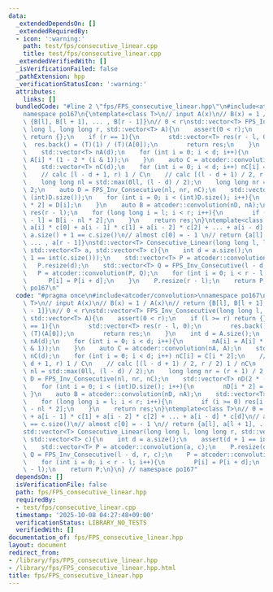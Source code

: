 ```yaml
---
data:
  _extendedDependsOn: []
  _extendedRequiredBy:
  - icon: ':warning:'
    path: test/fps/consecutive_linear.cpp
    title: test/fps/consecutive_linear.cpp
  _extendedVerifiedWith: []
  _isVerificationFailed: false
  _pathExtension: hpp
  _verificationStatusIcon: ':warning:'
  attributes:
    links: []
  bundledCode: "#line 2 \"fps/FPS_consecutive_linear.hpp\"\n#include<atcoder/convolution>\n\
    namespace po167\n{\ntemplate<class T>\n// input A(x)\n// B(x) = 1 / A(x)\n// return\
    \ {B[l], B[l + 1], ... , B[r - 1]}\n// 0 < r\nstd::vector<T> FPS_Inv_Consecutive(long\
    \ long l, long long r, std::vector<T> A){\n    assert(0 < r);\n    if (l >= r)\
    \ return {};\n    if (r == 1){\n        std::vector<T> res(r - l, 0);\n      \
    \  res.back() = (T)(1) / (T)(A[0]);\n        return res;\n    }\n    int d = A.size();\n\
    \    std::vector<T> nA(d);\n    for (int i = 0; i < d; i++){\n        nA[i] =\
    \ A[i] * (1 - 2 * (i & 1));\n    }\n    auto C = atcoder::convolution(nA, A);\n\
    \    std::vector<T> nC(d);\n    for (int i = 0; i < d; i++) nC[i] = C[i * 2];\n\
    \    // calc [l - d + 1, r) 1 / C\n    // calc [(l - d + 1) / 2, r / 2) 1 / nC\n\
    \    long long nl = std::max(0ll, (l - d) / 2);\n    long long nr = (r + 1) /\
    \ 2;\n    auto D = FPS_Inv_Consecutive(nl, nr, nC);\n    std::vector<T> nD(2 *\
    \ (int)D.size());\n    for (int i = 0; i < (int)D.size(); i++){\n        nD[i\
    \ * 2] = D[i];\n    }\n    auto B = atcoder::convolution(nD, nA);\n    std::vector<T>\
    \ res(r - l);\n    for (long long i = l; i < r; i++){\n        if (i >= 0) res[i\
    \ - l] = B[i - nl * 2];\n    }\n    return res;\n}\ntemplate<class T>\n// 0 =\
    \ a[i] * c[0] + a[i - 1] * c[1] + a[i - 2] * c[2] + ... + a[i - d] * c[d]\n//\
    \ a.size() + 1 == c.size()\n// almost c[0] = - 1 \n// return {a[l], a[l + 1],\
    \ ... , a[r - 1]}\nstd::vector<T> Consecutive_Linear(long long l, long long r,\
    \ std::vector<T> a, std::vector<T> c){\n    int d = a.size();\n    assert(d +\
    \ 1 == int(c.size()));\n    std::vector<T> P = atcoder::convolution(a, c);\n \
    \   P.resize(d);\n    std::vector<T> Q = FPS_Inv_Consecutive(l - d, r, c);\n \
    \   P = atcoder::convolution(P, Q);\n    for (int i = 0; i < r - l; i++){\n  \
    \      P[i] = P[i + d];\n    }\n    P.resize(r - l);\n    return P;\n}\n} // namespace\
    \ po167\n"
  code: "#pragma once\n#include<atcoder/convolution>\nnamespace po167\n{\ntemplate<class\
    \ T>\n// input A(x)\n// B(x) = 1 / A(x)\n// return {B[l], B[l + 1], ... , B[r\
    \ - 1]}\n// 0 < r\nstd::vector<T> FPS_Inv_Consecutive(long long l, long long r,\
    \ std::vector<T> A){\n    assert(0 < r);\n    if (l >= r) return {};\n    if (r\
    \ == 1){\n        std::vector<T> res(r - l, 0);\n        res.back() = (T)(1) /\
    \ (T)(A[0]);\n        return res;\n    }\n    int d = A.size();\n    std::vector<T>\
    \ nA(d);\n    for (int i = 0; i < d; i++){\n        nA[i] = A[i] * (1 - 2 * (i\
    \ & 1));\n    }\n    auto C = atcoder::convolution(nA, A);\n    std::vector<T>\
    \ nC(d);\n    for (int i = 0; i < d; i++) nC[i] = C[i * 2];\n    // calc [l -\
    \ d + 1, r) 1 / C\n    // calc [(l - d + 1) / 2, r / 2) 1 / nC\n    long long\
    \ nl = std::max(0ll, (l - d) / 2);\n    long long nr = (r + 1) / 2;\n    auto\
    \ D = FPS_Inv_Consecutive(nl, nr, nC);\n    std::vector<T> nD(2 * (int)D.size());\n\
    \    for (int i = 0; i < (int)D.size(); i++){\n        nD[i * 2] = D[i];\n   \
    \ }\n    auto B = atcoder::convolution(nD, nA);\n    std::vector<T> res(r - l);\n\
    \    for (long long i = l; i < r; i++){\n        if (i >= 0) res[i - l] = B[i\
    \ - nl * 2];\n    }\n    return res;\n}\ntemplate<class T>\n// 0 = a[i] * c[0]\
    \ + a[i - 1] * c[1] + a[i - 2] * c[2] + ... + a[i - d] * c[d]\n// a.size() + 1\
    \ == c.size()\n// almost c[0] = - 1 \n// return {a[l], a[l + 1], ... , a[r - 1]}\n\
    std::vector<T> Consecutive_Linear(long long l, long long r, std::vector<T> a,\
    \ std::vector<T> c){\n    int d = a.size();\n    assert(d + 1 == int(c.size()));\n\
    \    std::vector<T> P = atcoder::convolution(a, c);\n    P.resize(d);\n    std::vector<T>\
    \ Q = FPS_Inv_Consecutive(l - d, r, c);\n    P = atcoder::convolution(P, Q);\n\
    \    for (int i = 0; i < r - l; i++){\n        P[i] = P[i + d];\n    }\n    P.resize(r\
    \ - l);\n    return P;\n}\n} // namespace po167"
  dependsOn: []
  isVerificationFile: false
  path: fps/FPS_consecutive_linear.hpp
  requiredBy:
  - test/fps/consecutive_linear.cpp
  timestamp: '2025-10-08 04:27:48+09:00'
  verificationStatus: LIBRARY_NO_TESTS
  verifiedWith: []
documentation_of: fps/FPS_consecutive_linear.hpp
layout: document
redirect_from:
- /library/fps/FPS_consecutive_linear.hpp
- /library/fps/FPS_consecutive_linear.hpp.html
title: fps/FPS_consecutive_linear.hpp
---
```

